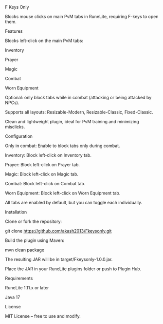 F Keys Only

Blocks mouse clicks on main PvM tabs in RuneLite, requiring F-keys to open them.

Features

Blocks left-click on the main PvM tabs:

Inventory

Prayer

Magic

Combat

Worn Equipment

Optional: only block tabs while in combat (attacking or being attacked by NPCs).

Supports all layouts: Resizable-Modern, Resizable-Classic, Fixed-Classic.

Clean and lightweight plugin, ideal for PvM training and minimizing misclicks.

Configuration

Only in combat: Enable to block tabs only during combat.

Inventory: Block left-click on Inventory tab.

Prayer: Block left-click on Prayer tab.

Magic: Block left-click on Magic tab.

Combat: Block left-click on Combat tab.

Worn Equipment: Block left-click on Worn Equipment tab.

All tabs are enabled by default, but you can toggle each individually.

Installation

Clone or fork the repository:

git clone https://github.com/akash2013/Fkeysonly.git


Build the plugin using Maven:

mvn clean package


The resulting JAR will be in target/Fkeysonly-1.0.0.jar.

Place the JAR in your RuneLite plugins folder or push to Plugin Hub.

Requirements

RuneLite 1.11.x or later

Java 17

License

MIT License – free to use and modify.
